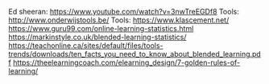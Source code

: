 Ed sheeran: https://www.youtube.com/watch?v=3nwTreEGDf8
Tools: http://www.onderwijstools.be/
Tools: https://www.klascement.net/
https://www.guru99.com/online-learning-statistics.html
https://markinstyle.co.uk/blended-learning-statistics/
https://teachonline.ca/sites/default/files/tools-trends/downloads/ten_facts_you_need_to_know_about_blended_learning.pdf
https://theelearningcoach.com/elearning_design/7-golden-rules-of-learning/
